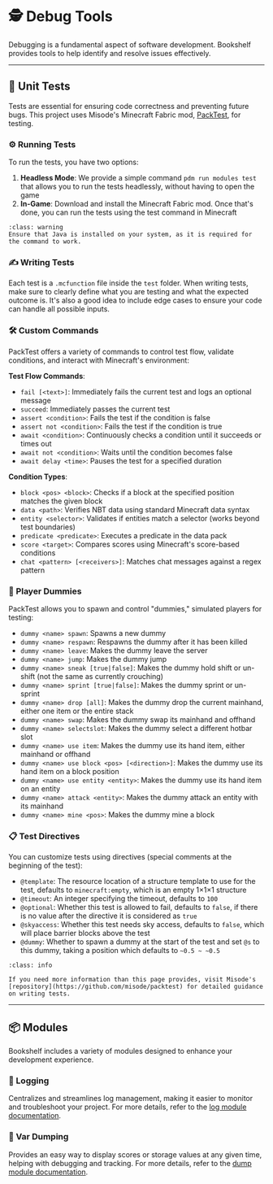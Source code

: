 # 🕵️ Debug Tools

Debugging is a fundamental aspect of software development. Bookshelf provides tools to help identify and resolve issues effectively.

---

## 🧪 Unit Tests

Tests are essential for ensuring code correctness and preventing future bugs. This project uses Misode's Minecraft Fabric mod, [PackTest](https://github.com/misode/packtest), for testing.

### ⚙️ Running Tests

To run the tests, you have two options:

1. **Headless Mode**: We provide a simple command `pdm run modules test` that allows you to run the tests headlessly, without having to open the game
2. **In-Game**: Download and install the Minecraft Fabric mod. Once that's done, you can run the tests using the test command in Minecraft

```{admonition} Java Required
:class: warning
Ensure that Java is installed on your system, as it is required for the command to work.
```

### ✍️ Writing Tests

Each test is a `.mcfunction` file inside the `test` folder.
When writing tests, make sure to clearly define what you are testing and what the expected outcome is. It's also a good idea to include edge cases to ensure your code can handle all possible inputs.

### 🛠️ Custom Commands

PackTest offers a variety of commands to control test flow, validate conditions, and interact with Minecraft's environment:

**Test Flow Commands**:
- `fail [<text>]`: Immediately fails the current test and logs an optional message
- `succeed`: Immediately passes the current test
- `assert <condition>`: Fails the test if the condition is false
- `assert not <condition>`: Fails the test if the condition is true
- `await <condition>`: Continuously checks a condition until it succeeds or times out
- `await not <condition>`: Waits until the condition becomes false
- `await delay <time>`: Pauses the test for a specified duration

**Condition Types**:
- `block <pos> <block>`: Checks if a block at the specified position matches the given block
- `data <path>`: Verifies NBT data using standard Minecraft data syntax
- `entity <selector>`: Validates if entities match a selector (works beyond test boundaries)
- `predicate <predicate>`: Executes a predicate in the data pack
- `score <target>`: Compares scores using Minecraft's score-based conditions
- `chat <pattern> [<receivers>]`: Matches chat messages against a regex pattern

### 🧍 Player Dummies

PackTest allows you to spawn and control "dummies," simulated players for testing:

- `dummy <name> spawn`: Spawns a new dummy
- `dummy <name> respawn`: Respawns the dummy after it has been killed
- `dummy <name> leave`: Makes the dummy leave the server
- `dummy <name> jump`: Makes the dummy jump
- `dummy <name> sneak [true|false]`: Makes the dummy hold shift or un-shift (not the same as currently crouching)
- `dummy <name> sprint [true|false]`: Makes the dummy sprint or un-sprint
- `dummy <name> drop [all]`: Makes the dummy drop the current mainhand, either one item or the entire stack
- `dummy <name> swap`: Makes the dummy swap its mainhand and offhand
- `dummy <name> selectslot`: Makes the dummy select a different hotbar slot
- `dummy <name> use item`: Makes the dummy use its hand item, either mainhand or offhand
- `dummy <name> use block <pos> [<direction>]`: Makes the dummy use its hand item on a block position
- `dummy <name> use entity <entity>`: Makes the dummy use its hand item on an entity
- `dummy <name> attack <entity>`: Makes the dummy attack an entity with its mainhand
- `dummy <name> mine <pos>`: Makes the dummy mine a block

### 📋 Test Directives

You can customize tests using directives (special comments at the beginning of the test):

- `@template`: The resource location of a structure template to use for the test, defaults to `minecraft:empty`, which is an empty 1×1×1 structure
- `@timeout`: An integer specifying the timeout, defaults to `100`
- `@optional`: Whether this test is allowed to fail, defaults to `false`, if there is no value after the directive it is considered as `true`
- `@skyaccess`: Whether this test needs sky access, defaults to `false`, which will place barrier blocks above the test
- `@dummy`: Whether to spawn a dummy at the start of the test and set `@s` to this dummy, taking a position which defaults to `~0.5 ~ ~0.5`

```{admonition} Learn more...
:class: info

If you need more information than this page provides, visit Misode's [repository](https://github.com/misode/packtest) for detailed guidance on writing tests.
```

---

## 📦 Modules

Bookshelf includes a variety of modules designed to enhance your development experience.

### 📄 Logging

Centralizes and streamlines log management, making it easier to monitor and troubleshoot your project. For more details, refer to the [log module documentation](project:../modules/log.md).

### 🔬 Var Dumping

Provides an easy way to display scores or storage values at any given time, helping with debugging and tracking. For more details, refer to the [dump module documentation](project:../modules/dump.md).
